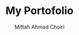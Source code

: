 ---
title: "My Portofolio"
permalink: /blog/
layout: home
author: Miftah Ahmad Choiri
author_profile: true
#paginate: true
#paginate_path: "/blog2/page:num/"
---